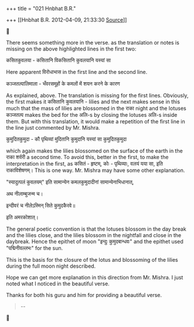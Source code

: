 +++
title = "021 Hnbhat B.R."

+++
[[Hnbhat B.R.	2012-04-09, 21:33:30 [Source](https://groups.google.com/g/samskrita/c/ii5_VHBuT5A)]]





There seems something more in the verse. as the translation or notes is missing on the above highlighted lines in the first two:

  

कसितकुवलया - कसितानि विकसितानि कुवलयानि यस्यां सा

  

Here apparent  विरोधाभास in the first line and the second line.

  
कञ्जतल्पालिमाला - भँवरसमूहों के कमलों में शयन करने के कारण  

  

As explained, above. The translation is missing for the first lines. Obviously, the first makes it कसितानि कुवलयानि - lilies and the next makes sense in this much that the mass of lilies are blossomed in the राका night and the lotuses कञ्जतल्प makes the bed for the अलि-s by closing the lotuses अलि-s inside them. But with this translation, it would make a repetition of the first line in the line just commented by Mr. Mishra.

  

कुमुदितकुमुदा - कौ पृथिव्यां मुदितानि कुमुदानि यस्यां सा कुमुदितकुमुदा

  

which again makes the lilies blossomed on the surface of the earth in the राका शर्वरी a second time. To avoid this, better in the first, to make the interpretation in the first, as कसितं - हृष्टम्, कोः - पृथिव्याः, वलयं यया सा, इति राकाविशेषणम्। This is one way. Mr. Mishra may have some other explanation.

  

"स्यादुत्पलं कुवलयम्" इति सामान्येन कमलकुमुदादीनां सामान्येनाभिधानात्,

  

अथ नीलाम्बुजन्म च।

इन्दीवरं च नीलेऽस्मिन् सिते कुमुदकैरवे॥

  

इति अमरकोशात्। 

  

The general poetic convention is that the lotuses blossom in the day break and the lilies close, and the lilies blossom in the nightfall and close in the daybreak. Hence the epithet of moon "इन्दुः कुमुदबान्धवः"
and the epithet used "पद्मिनीवल्लभः" for the sun.

This is the basis for the closure of the lotus and blossoming of the lilies during the full moon night described.

  

Hope we can get more explanation in this direction from Mr. Mishra. I just noted what I noticed in the beautiful verse.

  

  

Thanks for both his guru and him for providing a beautiful verse.

  

  

  

  



  



> --



